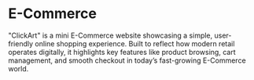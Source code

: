 # E-Commerce
"ClickArt" is a mini E-Commerce website showcasing a simple, user-friendly online shopping experience. Built to reflect how modern retail operates digitally, it highlights key features like product browsing, cart management, and smooth checkout in today’s fast-growing E-Commerce world.
